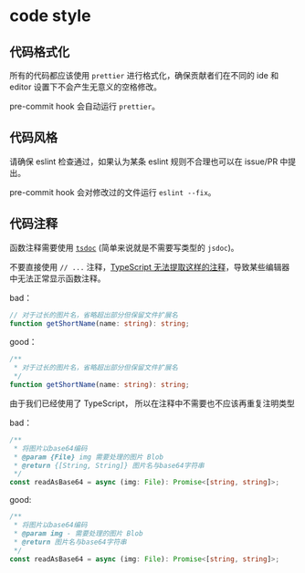 # code style

## 代码格式化

所有的代码都应该使用 `prettier` 进行格式化，确保贡献者们在不同的 ide 和 editor 设置下不会产生无意义的空格修改。

pre-commit hook 会自动运行 `prettier`。

## 代码风格

请确保 eslint 检查通过，如果认为某条 eslint 规则不合理也可以在 issue/PR 中提出。

pre-commit hook 会对修改过的文件运行 `eslint --fix`。

## 代码注释

函数注释需要使用 [`tsdoc`](https://tsdoc.org/) (简单来说就是不需要写类型的 `jsdoc`)。

不要直接使用 `// ...` 注释，[TypeScript 无法提取这样的注释](https://github.com/bangumi/frontend/pull/542#discussion_r1179033149)，导致某些编辑器中无法正常显示函数注释。

bad：

```ts
// 对于过长的图片名，省略超出部分但保留文件扩展名
function getShortName(name: string): string;
```

good：

```ts
/**
 * 对于过长的图片名，省略超出部分但保留文件扩展名
 */
function getShortName(name: string): string;
```

由于我们已经使用了 TypeScript， 所以在注释中不需要也不应该再重复注明类型

bad：

```ts
/**
 * 将图片以base64编码
 * @param {File} img 需要处理的图片 Blob
 * @return {[String, String]} 图片名与base64字符串
 */
const readAsBase64 = async (img: File): Promise<[string, string]>;
```

good:

```ts
/**
 * 将图片以base64编码
 * @param img - 需要处理的图片 Blob
 * @return 图片名与base64字符串
 */
const readAsBase64 = async (img: File): Promise<[string, string]>;
```
